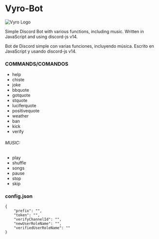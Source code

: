 # Vyro-Bot

![Vyro Logo](https://media.discordapp.net/attachments/1092408398307397732/1108103193008816201/logo.png)

Simple Discord Bot with various functions, including music. Written in JavaScript and using discord-js v14.

Bot de Discord simple con varias funciones, incluyendo música. Escrito en JavaScript y usando discord-js v14.

### COMMANDS/COMANDOS
- help 
- chiste 
- joke 
- bbquote 
- gotquote 
- stquote 
- luciferquote 
- positivequote 
- weather 
- ban 
- kick 
- verify

###### MUSIC: 
- play 
- shuffle 
- songs 
- pause 
- stop 
- skip

### config.json
```
{
	"prefix": "",
	"token": "",
	"verifyChannelId": "",
	"newUserRoleName": "",
	"verifiedUserRoleName": ""
}
```
